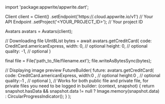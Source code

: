 import 'package:appwrite/appwrite.dart';

Client client = Client()
    .setEndpoint('https://<REGION>.cloud.appwrite.io/v1') // Your API Endpoint
    .setProject('<YOUR_PROJECT_ID>'); // Your project ID

Avatars avatars = Avatars(client);

// Downloading file
UInt8List bytes = await avatars.getCreditCard(
    code: CreditCard.americanExpress,
    width: 0, // optional
    height: 0, // optional
    quality: -1, // optional
)

final file = File('path_to_file/filename.ext');
file.writeAsBytesSync(bytes);

// Displaying image preview
FutureBuilder(
    future: avatars.getCreditCard(
    code: CreditCard.americanExpress,
    width:0 , // optional
    height:0 , // optional
    quality:-1 , // optional
), // Works for both public file and private file, for private files you need to be logged in
    builder: (context, snapshot) {
      return snapshot.hasData && snapshot.data != null
          ? Image.memory(snapshot.data)
          : CircularProgressIndicator();
    }
);
